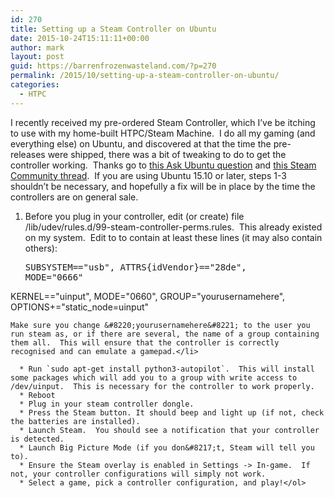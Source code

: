 ```yaml
---
id: 270
title: Setting up a Steam Controller on Ubuntu
date: 2015-10-24T15:11:11+00:00
author: mark
layout: post
guid: https://barrenfrozenwasteland.com/?p=270
permalink: /2015/10/setting-up-a-steam-controller-on-ubuntu/
categories:
  - HTPC
---
```

I recently received my pre-ordered Steam Controller, which I&#8217;ve be itching to use with my home-built HTPC/Steam Machine.  I do all my gaming (and everything else) on Ubuntu, and discovered at that the time the pre-releases were shipped, there was a bit of tweaking to do to get the controller working.  Thanks go to [this Ask Ubuntu question](http://askubuntu.com/questions/686214/how-do-i-get-a-steam-controller-working?sgp=2) and [this Steam Community thread](http://steamcommunity.com/groups/steamuniverse/discussions/2/490123197954740680/).  If you are using Ubuntu 15.10 or later, steps 1-3 shouldn&#8217;t be necessary, and hopefully a fix will be in place by the time the controllers are on general sale.

  1. Before you plug in your controller, edit (or create) file /lib/udev/rules.d/99-steam-controller-perms.rules.  This already existed on my system.  Edit to to contain at least these lines (it may also contain others): 
    <pre>SUBSYSTEM=="usb", ATTRS{idVendor}=="28de", MODE="0666" 

KERNEL=="uinput", MODE="0660", GROUP="yourusernamehere", OPTIONS+="static_node=uinput"
</pre>
    
    Make sure you change &#8220;yourusernamehere&#8221; to the user you run steam as, or if there are several, the name of a group containing them all.  This will ensure that the controller is correctly recognised and can emulate a gamepad.</li> 
    
      * Run `sudo apt-get install python3-autopilot`.  This will install some packages which will add you to a group with write access to /dev/uinput.  This is necessary for the controller to work properly.
      * Reboot
      * Plug in your steam controller dongle.
      * Press the Steam button. It should beep and light up (if not, check the batteries are installed).
      * Launch Steam.  You should see a notification that your controller is detected.
      * Launch Big Picture Mode (if you don&#8217;t, Steam will tell you to).
      * Ensure the Steam overlay is enabled in Settings -> In-game.  If not, your controller configurations will simply not work.
      * Select a game, pick a controller configuration, and play!</ol>
